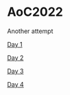 # AoC2022

Another attempt

[Day 1](https://adventofcode.com/2022/day/1)

[Day 2](https://adventofcode.com/2022/day/2)

[Day 3](https://adventofcode.com/2022/day/3)

[Day 4](https://adventofcode.com/2022/day/4)

